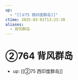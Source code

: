 ```yaml
---
up:
  - "[[②75 西印度群岛]]"
ctime: 2025-03-01T13:23:30
aliases:
  - 背风群岛
---
```


# ②764 背风群岛

- up: [[②75 西印度群岛]]
